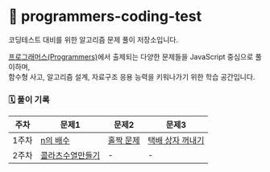 # 📌 programmers-coding-test

코딩테스트 대비를 위한 알고리즘 문제 풀이 저장소입니다.

[프로그래머스(Programmers)](https://programmers.co.kr)에서 출제되는 다양한 문제들을 JavaScript 중심으로 풀이하며,  
함수형 사고, 알고리즘 설계, 자료구조 응용 능력을 키워나가기 위한 학습 공간입니다.



### 🗓️ 풀이 기록 
| 주차   | 문제1 | 문제2 | 문제3 |
|--------|-------|--------|--------|
| 1주차 | [n의 배수](https://school.programmers.co.kr/learn/courses/30/lessons/181937) | [홀짝 문제](https://school.programmers.co.kr/learn/courses/30/lessons/181935) | [택배 상자 꺼내기](https://school.programmers.co.kr/learn/courses/30/lessons/389478) |
| 2주차 | [콜라츠수열만들기](https://school.programmers.co.kr/learn/courses/30/lessons/181919) | - | - |
